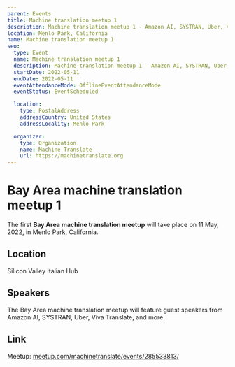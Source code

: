 ```yaml
---
parent: Events
title: Machine translation meetup 1
description: Machine translation meetup 1 - Amazon AI, SYSTRAN, Uber, Viva Translate...
location: Menlo Park, California
name: Machine translation meetup 1
seo:
  type: Event
  name: Machine translation meetup 1
  description: Machine translation meetup 1 - Amazon AI, SYSTRAN, Uber, Viva Translate...
  startDate: 2022-05-11
  endDate: 2022-05-11
  eventAttendanceMode: OfflineEventAttendanceMode
  eventStatus: EventScheduled

  location:
    type: PostalAddress
    addressCountry: United States
    addressLocality: Menlo Park

  organizer:
    type: Organization
    name: Machine Translate
    url: https://machinetranslate.org
---
```


# Bay Area machine translation meetup 1

The first **Bay Area machine translation meetup** will take place on 11 May, 2022, in Menlo Park, California.

## Location

Silicon Valley Italian Hub

## Speakers

The Bay Area machine translation meetup will feature guest speakers from Amazon AI, SYSTRAN, Uber, Viva Translate, and more.

## Link

Meetup: [meetup.com/machinetranslate/events/285533813/](https://www.meetup.com/machinetranslate/events/285533813/)
